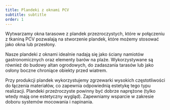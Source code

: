 ```yaml
---
title: Plandeki z oknami PCV
subtitle: subtitle
order: 1
---
```


Wytwarzamy okna tarasowe z plandek przezroczystych, które w połączeniu z tkaniną
PCV pozwalają na stworzenie plandek, które możemy stosować jako okna lub
przesłony.

Nasze plandeki z oknami idealnie nadają się jako ściany namiotów
gastronomicznych oraz elementy barów na plaże. Wykorzystywane są również do
budowy altan ogrodowych, do zadaszania tarasów lub jako osłony boczne chroniące
obiekty przed wiatrem.

Przy produkcji plandek wykorzystujemy zgrzewarki wysokich częstotliwości do
łączenia materiałów, co zapewnia odpowiednią estetykę tego typu realizacji.
Plandeki przeźroczyste powinny być dobrze naprężone (tylko wtedy mają one
estetyczny wygląd). Zapewniamy wsparcie w zakresie doboru systemów mocowania i
napinania.
